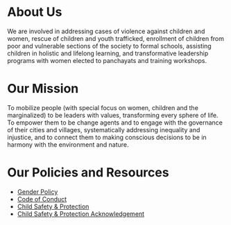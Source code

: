 # About Us

We are involved in addressing cases of violence against children and women, rescue of children and youth trafficked, enrollment of children from poor and vulnerable sections of the society to formal schools, assisting children in holistic and lifelong learning, and transformative leadership programs with women elected to panchayats and training workshops.

# Our Mission

To mobilize people (with special focus on women, children and the marginalized) to be leaders with values, transforming every sphere of life. To empower them to be change agents and to engage with the governance of their cities and villages, systematically addressing inequality and injustice, and to connect them to making conscious decisions to be in harmony with the environment and nature.

# Our Policies and Resources

* [Gender Policy](%url%assets/docs/globalconcernsindia-gender-policy.pdf)
* [Code of Conduct](%url%assets/docs/globalconcernsindia-code-of-conduct.pdf)
* [Child Safety & Protection](%url%assets/docs/globalconcernsindia-child-safety-and-protection.pdf)
* [Child Safety & Protection Acknowledgement](%url%assets/docs/globalconcernsindia-child-safety-and-protection-acknowledgement.pdf)
